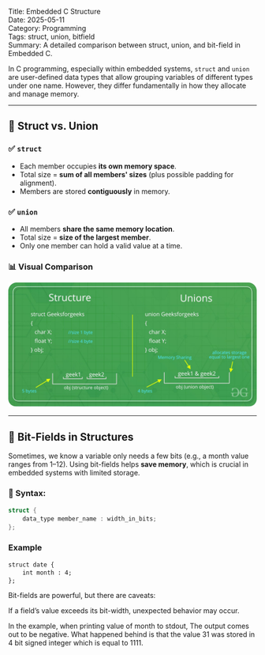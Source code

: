 Title: Embedded C Structure  
Date: 2025-05-11  
Category: Programming  
Tags: struct, union, bitfield  
Summary: A detailed comparison between struct, union, and bit-field in Embedded C.

In C programming, especially within embedded systems, `struct` and `union` are user-defined data types that allow grouping variables of different types under one name. However, they differ fundamentally in how they allocate and manage memory.

---

## 🔹 Struct vs. Union

### ✅ `struct`

- Each member occupies **its own memory space**.
- Total size = **sum of all members' sizes** (plus possible padding for alignment).
- Members are stored **contiguously** in memory.

### ✅ `union`

- All members **share the same memory location**.
- Total size = **size of the largest member**.
- Only one member can hold a valid value at a time.

### 📊 Visual Comparison

![Struct vs Union](../images/programming/Struct_vs_Union.jpg)

---

## 🔸 Bit-Fields in Structures

Sometimes, we know a variable only needs a few bits (e.g., a month value ranges from 1–12). Using bit-fields helps **save memory**, which is crucial in embedded systems with limited storage.

### 📌 Syntax:

```c
struct {
    data_type member_name : width_in_bits;
};
```

### Example
```
struct date {
    int month : 4;
};
```
Bit-fields are powerful, but there are caveats:

If a field’s value exceeds its bit-width, unexpected behavior may 
occur.

In the example, when printing value of month to stdout, The output comes out to be negative. What happened behind is that the value 31 was stored in 4 bit signed integer which is equal to 1111.

